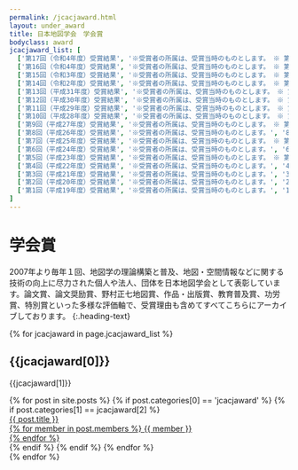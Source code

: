 ```yaml
---
permalink: /jcacjaward.html
layout: under_award
title: 日本地図学会　学会賞
bodyclass: award
jcacjaward_list: [
  ['第17回（令和4年度）受賞結果', '※受賞者の所属は、受賞当時のものとします。　※ 第17回（令和4年度）野村正七地図賞・論文奨励賞は該当なし。', '17th'],
  ['第16回（令和4年度）受賞結果', '※受賞者の所属は、受賞当時のものとします。　※ 第16回（令和4年度）野村正七地図賞・論文奨励賞は該当なし。', '16th'],
  ['第15回（令和3年度）受賞結果', '※受賞者の所属は、受賞当時のものとします。　※ 第15回（令和3年度）論文奨励賞は該当なし。', '15th'],
  ['第14回（令和2年度）受賞結果', '※受賞者の所属は、受賞当時のものとします。　※ 第14回（令和2年度）野村正七地図賞・論文奨励賞は該当なし。', '14th'],
  ['第13回（平成31年度）受賞結果', '※受賞者の所属は、受賞当時のものとします。　※ 第13回（平成31年度）野村正七地図賞は候補者辞退のため該当なし。', '13th'],
  ['第12回（平成30年度）受賞結果', '※受賞者の所属は、受賞当時のものとします。　※ 第12回（平成30年度）野村正七地図賞は該当なし。', '12th'],
  ['第11回（平成29年度）受賞結果', '※受賞者の所属は、受賞当時のものとします。　※ 第11回（平成29年度）論文奨励賞は該当なし。', '11th'],
  ['第10回（平成28年度）受賞結果', '※受賞者の所属は、受賞当時のものとします。　※ 第10回（平成28年度）論文奨励賞は該当なし。', '10th'],
  ['第9回（平成27年度）受賞結果', '※受賞者の所属は、受賞当時のものとします。　※ 第9回（平成27年度）論文奨励賞は該当なし。', '9th'],
  ['第8回（平成26年度）受賞結果', '※受賞者の所属は、受賞当時のものとします。', '8th'],
  ['第7回（平成25年度）受賞結果', '※受賞者の所属は、受賞当時のものとします。　※ 第7回（平成25年度）論文奨励賞は該当なし。', '7th'],
  ['第6回（平成24年度）受賞結果', '※受賞者の所属は、受賞当時のものとします。', '6th'],
  ['第5回（平成23年度）受賞結果', '※受賞者の所属は、受賞当時のものとします。　※ 第5回（平成23年度）論文奨励賞は該当なし。', '5th'],
  ['第4回（平成22年度）受賞結果', '※受賞者の所属は、受賞当時のものとします。', '4th'],
  ['第3回（平成21年度）受賞結果', '※受賞者の所属は、受賞当時のものとします。', '3rd'],
  ['第2回（平成20年度）受賞結果', '※受賞者の所属は、受賞当時のものとします。', '2nd'],
  ['第1回（平成19年度）受賞結果', '※受賞者の所属は、受賞当時のものとします。', '1st'],
]
---
```


# 学会賞
2007年より毎年１回、地図学の理論構築と普及、地図・空間情報などに関する技術の向上に尽力された個人や法人、団体を日本地図学会として表彰しています。論文賞、論文奨励賞、野村正七地図賞、作品・出版賞、教育普及賞、功労賞、特別賞といった多様な評価軸で、受賞理由も含めてすべてこちらにアーカイブしております。
{:.heading-text}

{% for jcacjaward in page.jcacjaward_list %}
<div class="top-section">
  <h2>{{jcacjaward[0]}}</h2>
  <p class="heading-text">{{jcacjaward[1]}}</p>
  <div class="award-list">
    {% for post in site.posts %}
      {% if post.categories[0] == 'jcacjaward' %}
      {% if post.categories[1] == jcacjaward[2] %}
      <div class="list-box">
        <a href="{{ post.url | relative_url }}" class="list-box-inner">
          <div class="box-icon"><img src="{{ site.baseurl }}{{ post.thumbnail }}" class="w-100" alt=""></div>
          <div class="box-title">{{ post.title }}</div>
          <div class="box-members">
            {% for member in post.members %}
            {{ member }}<br>
            {% endfor %}
          </div>
        </a>
      </div>
      {% endif %}
      {% endif %}
    {% endfor %}
  </div>
</div>
{% endfor %}